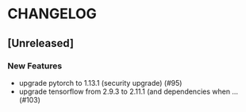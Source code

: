 # CHANGELOG

## [Unreleased]

### New Features

- upgrade pytorch to 1.13.1 (security upgrade) (#95)
- upgrade tensorflow from 2.9.3 to 2.11.1 (and dependencies when … (#103)


